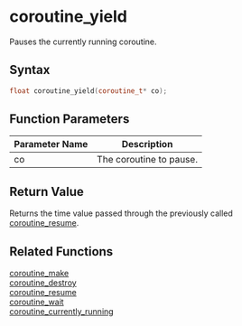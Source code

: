 # coroutine_yield

Pauses the currently running coroutine.

## Syntax

```cpp
float coroutine_yield(coroutine_t* co);
```

## Function Parameters

Parameter Name | Description
--- | ---
co | The coroutine to pause.

## Return Value

Returns the time value passed through the previously called [coroutine_resume](https://github.com/RandyGaul/cute_framework/blob/master/docs/coroutine/coroutine_resume.md).

## Related Functions

[coroutine_make](https://github.com/RandyGaul/cute_framework/blob/master/docs/coroutine/coroutine_make.md)  
[coroutine_destroy](https://github.com/RandyGaul/cute_framework/blob/master/docs/coroutine/coroutine_destroy.md)  
[coroutine_resume](https://github.com/RandyGaul/cute_framework/blob/master/docs/coroutine/coroutine_resume.md)  
[coroutine_wait](https://github.com/RandyGaul/cute_framework/blob/master/docs/coroutine/coroutine_wait.md)  
[coroutine_currently_running](https://github.com/RandyGaul/cute_framework/blob/master/docs/coroutine/coroutine_currently_running.md)  
